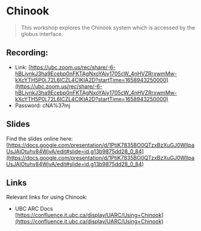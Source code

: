 # Chinook
> This workshop explores the Chinook system which is accessed by the globus interface.

## Recording:
- Link: [https://ubc.zoom.us/rec/share/-6-hBLivnkJ3ha9Ecebp0nFKTAgNxoYAjy1705cW_4nHVZRrxwmMw-kXcYTH5P0j.72L6lCZL4CIKIA2D?startTime=1658943250000](https://ubc.zoom.us/rec/share/-6-hBLivnkJ3ha9Ecebp0nFKTAgNxoYAjy1705cW_4nHVZRrxwmMw-kXcYTH5P0j.72L6lCZL4CIKIA2D?startTime=1658943250000)
- Password: cNA%37mj



## Slides

Find the slides online here: [https://docs.google.com/presentation/d/1PtiK7835BO0QTzxBzXuGJ0WIIpaUsJAlOtuhv84WjvA/edit#slide=id.g13b9875dd28_0_84](https://docs.google.com/presentation/d/1PtiK7835BO0QTzxBzXuGJ0WIIpaUsJAlOtuhv84WjvA/edit#slide=id.g13b9875dd28_0_84)



## Links

Relevant links for using Chinook:
- UBC ARC Docs [https://confluence.it.ubc.ca/display/UARC/Using+Chinook](https://confluence.it.ubc.ca/display/UARC/Using+Chinook) 






